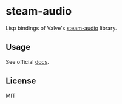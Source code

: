 # steam-audio

Lisp bindings of Valve's [steam-audio](https://valvesoftware.github.io/steam-audio/) library.

## Usage

See official [docs](https://valvesoftware.github.io/steam-audio/doc/capi/index.html).

## License

MIT


